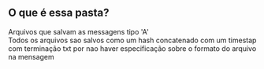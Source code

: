 ## O que é essa pasta?
Arquivos que salvam as messagens tipo 'A'    
Todos os arquivos sao salvos como um hash concatenado com um timestap com terminação txt por nao haver especificação sobre o formato do arquivo na mensagem